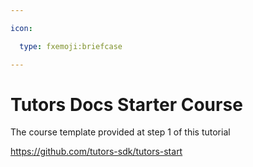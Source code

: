 ```yaml
---

icon: 

  type: fxemoji:briefcase

---
```


# Tutors Docs Starter Course

The course template provided at step 1 of this tutorial

https://github.com/tutors-sdk/tutors-start